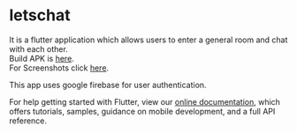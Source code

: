 # letschat

It is a flutter application which allows users to enter a general room and chat with each other.<br/>
Build APK is [here](/app-arm64-v8a-release.apk).<br/>
For Screenshots click [here](/Screenshots).<br/>


This app uses google firebase for user authentication.



For help getting started with Flutter, view our
[online documentation](https://flutter.dev/docs), which offers tutorials,
samples, guidance on mobile development, and a full API reference.
